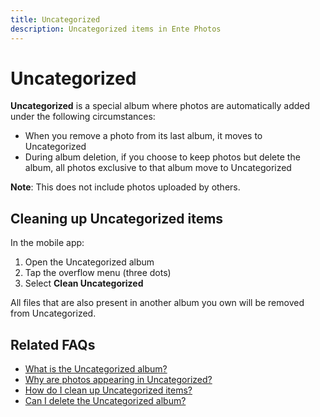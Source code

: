 ```yaml
---
title: Uncategorized
description: Uncategorized items in Ente Photos
---
```


# Uncategorized

**Uncategorized** is a special album where photos are automatically added under the following circumstances:

- When you remove a photo from its last album, it moves to Uncategorized
- During album deletion, if you choose to keep photos but delete the album, all photos exclusive to that album move to Uncategorized

**Note**: This does not include photos uploaded by others.

## Cleaning up Uncategorized items

In the mobile app:
1. Open the Uncategorized album
2. Tap the overflow menu (three dots)
3. Select **Clean Uncategorized**

All files that are also present in another album you own will be removed from Uncategorized.

## Related FAQs

* [What is the Uncategorized album?](/photos/faq/albums-and-organization#uncategorized)
* [Why are photos appearing in Uncategorized?](/photos/faq/albums-and-organization#why-uncategorized)
* [How do I clean up Uncategorized items?](/photos/faq/albums-and-organization#clean-uncategorized)
* [Can I delete the Uncategorized album?](/photos/faq/albums-and-organization#delete-uncategorized)

